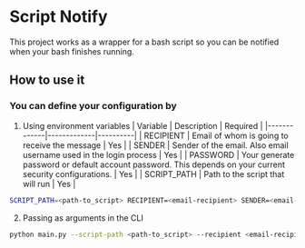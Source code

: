 # Script Notify

This project works as a wrapper for a bash script so you can be notified when your bash finishes running.

## How to use it

### You can define your configuration by

1. Using environment variables
   | Variable    | Description | Required |
   |-------------|-------------|----------|
   | RECIPIENT | Email of whom is going to receive the message | Yes |
   | SENDER | Sender of the email. Also email username used in the login process | Yes |
   | PASSWORD | Your generate password or default account password. This depends on your current security configurations. | Yes |
   | SCRIPT_PATH | Path to the script that will run | Yes |
```bash
SCRIPT_PATH=<path-to_script> RECIPIENT=<email-recipient> SENDER=<email-sender> PASSWORD=<your-email-password> python main.py
```
2. Passing as arguments in the CLI

```bash 
python main.py --script-path <path-to_script> --recipient <email-recipient> --sender <email-sender> --password <your-email-password>
```